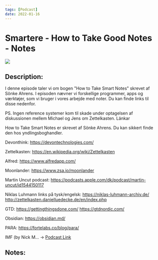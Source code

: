 ```yaml
---
tags: [Podcast]
date: 2022-01-16
---
```

# Smartere - How to Take Good Notes - Notes
![](https://encrypted-tbn2.gstatic.com/images?q=tbn:ANd9GcSmcfN0d2_gTKoEkMRAo0_mjdvWe62JRTdL-Blorrs-0E-SQlw)
## Description:
I denne episode taler vi om bogen "How to Take Smart Notes" skrevet af Sönke Ahrens. I episoden nævner vi forskellige programmer, apps og værktøjer, som vi bruger i vores arbejde med noter. Du kan finde links til disse nedenfor.

PS. Ingen reference systemer kom til skade under optagelsen af diskussionen mellem Michael og Jens om Zettelkasten. Länkar

How to Take Smart Notes er skrevet af Sönke Ahrens. Du kan sikkert finde den hos yndlingsboghandler.

Devonthink: https://devontechnologies.com/

Zettelkasten: https://en.wikipedia.org/wiki/Zettelkasten

Alfred: https://www.alfredapp.com/

Moonlander: https://www.zsa.io/moonlander

Martin Uncut podcast: https://podcasts.apple.com/dk/podcast/martin-uncut/id1544150117

Niklas Luhmann links på tysk/engelsk: https://niklas-luhmann-archiv.de/ http://zettelkasten.danielluedecke.de/en/index.php

GTD: https://gettingthingsdone.com/ https://gtdnordic.com/

Obsidian: https://obsidian.md/

PARA: https://fortelabs.co/blog/para/

IMF (by Nick M…
-> [Podcast Link](https://podcasts.google.com/feed/aHR0cHM6Ly9mZWVkLnBvZGJlYW4uY29tL3NtYXJ0ZXJlL2ZlZWQueG1s/episode/c21hcnRlcmUucG9kYmVhbi5jb20vOTE4OGE0ZjMtMzY3ZS0zNTI2LWFiYzAtMTE5N2RmMzc3NWY2)

## Notes:
